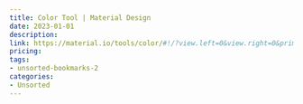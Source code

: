 ```yaml
---
title: Color Tool | Material Design
date: 2023-01-01
description: 
link: https://material.io/tools/color/#!/?view.left=0&view.right=0&primary.color=ffffff
pricing: 
tags: 
- unsorted-bookmarks-2 
categories: 
- Unsorted 
---
```


